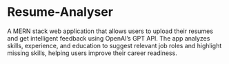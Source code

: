 # Resume-Analyser
A MERN stack web application that allows users to upload their resumes and get intelligent feedback using OpenAI’s GPT API. The app analyzes skills, experience, and education to suggest relevant job roles and highlight missing skills, helping users improve their career readiness.
